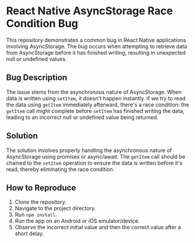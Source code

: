 # React Native AsyncStorage Race Condition Bug

This repository demonstrates a common bug in React Native applications involving AsyncStorage. The bug occurs when attempting to retrieve data from AsyncStorage before it has finished writing, resulting in unexpected null or undefined values.

## Bug Description
The issue stems from the asynchronous nature of AsyncStorage. When data is written using `setItem`, it doesn't happen instantly. If we try to read the data using `getItem` immediately afterward, there's a race condition: the `getItem` call might complete before `setItem` has finished writing the data, leading to an incorrect null or undefined value being returned.

## Solution
The solution involves properly handling the asynchronous nature of AsyncStorage using promises or async/await.  The `getItem` call should be chained to the `setItem` operation to ensure the data is written before it's read, thereby eliminating the race condition.

## How to Reproduce
1. Clone the repository.
2. Navigate to the project directory.
3. Run `npm install`.
4. Run the app on an Android or iOS emulator/device.
5. Observe the incorrect initial value and then the correct value after a short delay.